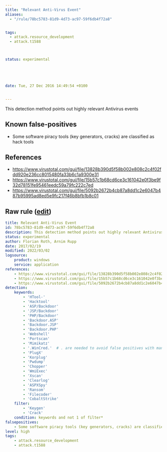 ```yaml
---
title: "Relevant Anti-Virus Event"
aliases:
  - "/rule/78bc5783-81d9-4d73-ac97-59f6db4f72a8"


tags:
  - attack.resource_development
  - attack.t1588



status: experimental





date: Tue, 27 Dec 2016 14:49:54 +0100


---
```


This detection method points out highly relevant Antivirus events

<!--more-->


## Known false-positives

* Some software piracy tools (key generators, cracks) are classified as hack tools



## References

* https://www.virustotal.com/gui/file/13828b390d5f58b002e808c2c4f02fdd920e236cc8015480fa33b6c1a9300e31
* https://www.virustotal.com/gui/file/15b57c1b68cd6ce3c161042e0f3be9f32d78151fe95461eedc59a79fc222c7ed
* https://www.virustotal.com/gui/file/5092b2672b4cb87a8dd1c2e6047b487b95995ad8ed5e9fc217f46b8bfb1b8c01


## Raw rule ([edit](https://github.com/SigmaHQ/sigma/edit/master/rules/windows/builtin/application/win_av_relevant_match.yml))
```yaml
title: Relevant Anti-Virus Event
id: 78bc5783-81d9-4d73-ac97-59f6db4f72a8
description: This detection method points out highly relevant Antivirus events
status: experimental
author: Florian Roth, Arnim Rupp
date: 2017/02/19
modified: 2022/03/02
logsource:
    product: windows
    service: application
references:
    - https://www.virustotal.com/gui/file/13828b390d5f58b002e808c2c4f02fdd920e236cc8015480fa33b6c1a9300e31
    - https://www.virustotal.com/gui/file/15b57c1b68cd6ce3c161042e0f3be9f32d78151fe95461eedc59a79fc222c7ed
    - https://www.virustotal.com/gui/file/5092b2672b4cb87a8dd1c2e6047b487b95995ad8ed5e9fc217f46b8bfb1b8c01
detection:
    keywords:
        - 'HTool-'
        - 'Hacktool'
        - 'ASP/Backdoor'
        - 'JSP/Backdoor'
        - 'PHP/Backdoor'
        - 'Backdoor.ASP'
        - 'Backdoor.JSP'
        - 'Backdoor.PHP'
        - 'Webshell'
        - 'Portscan'
        - 'Mimikatz'
        - '.WinCred.'  # . are needed to avoid false positives with many other strings
        - 'PlugX'
        - 'Korplug'
        - 'Pwdump'
        - 'Chopper'
        - 'WmiExec'
        - 'Xscan'
        - 'Clearlog'
        - 'ASPXSpy'
        - 'Ransom'
        - 'Filecoder'
        - 'CobaltStrike'
    filter:
        - 'Keygen'
        - 'Crack'
    condition: keywords and not 1 of filter*
falsepositives:
    - Some software piracy tools (key generators, cracks) are classified as hack tools
level: high
tags:
    - attack.resource_development
    - attack.t1588

```
